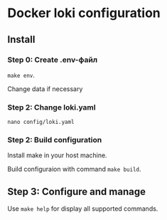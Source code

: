 # Docker loki configuration

## Install

### Step 0: Create .env-файл

``make env``.

Change data if necessary

### Step 2: Change loki.yaml

``nano config/loki.yaml``

### Step 2: Build configuration

Install make in your host machine.

Build configuraion with command ``make build``.

## Step 3: Configure and manage

Use ``make help`` for display all supported commands.
